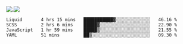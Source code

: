 <a href="https://www.mvuljevas.com">
    <img align="center" src="https://github-readme-stats.vercel.app/api?username=mvuljevas&show_icons=true&theme=dracula" />
</a>
<a href="https://www.mvuljevas.com">
    <img align="center" src="https://github-readme-stats.vercel.app/api/top-langs/?username=mvuljevas&theme=dracula&layout=compact" />
</a>

<br>

<!--START_SECTION:waka-->
```text
Liquid       4 hrs 15 mins   ███████████▓░░░░░░░░░░░░░   46.16 % 
SCSS         2 hrs 6 mins    █████▓░░░░░░░░░░░░░░░░░░░   22.90 % 
JavaScript   1 hr 59 mins    █████▒░░░░░░░░░░░░░░░░░░░   21.55 % 
YAML         51 mins         ██▒░░░░░░░░░░░░░░░░░░░░░░   09.30 % 
```
<!--END_SECTION:waka-->

